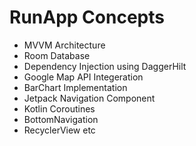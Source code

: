 # RunApp Concepts

- MVVM Architecture
- Room Database
- Dependency Injection using DaggerHilt 
- Google Map API Integeration
- BarChart Implementation
- Jetpack Navigation Component
- Kotlin Coroutines
- BottomNavigation 
- RecyclerView etc

